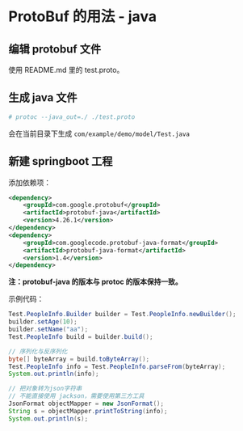 # ProtoBuf 的用法 - java

## 编辑 protobuf 文件

使用 README.md 里的 test.proto。

## 生成 java 文件

```bash
# protoc --java_out=./ ./test.proto
```

会在当前目录下生成 ```com/example/demo/model/Test.java```

## 新建 springboot 工程

添加依赖项：

```xml
<dependency>
    <groupId>com.google.protobuf</groupId>
    <artifactId>protobuf-java</artifactId>
    <version>4.26.1</version>
</dependency>
<dependency>
    <groupId>com.googlecode.protobuf-java-format</groupId>
    <artifactId>protobuf-java-format</artifactId>
    <version>1.4</version>
</dependency>
```

**注：protobuf-java 的版本与 protoc 的版本保持一致。**

示例代码：

```java
Test.PeopleInfo.Builder builder = Test.PeopleInfo.newBuilder();
builder.setAge(10);
builder.setName("aa");
Test.PeopleInfo build = builder.build();

// 序列化与反序列化
byte[] byteArray = build.toByteArray();
Test.PeopleInfo info = Test.PeopleInfo.parseFrom(byteArray);
System.out.println(info);

// 把对象转为json字符串
// 不能直接使用 jackson，需要使用第三方工具
JsonFormat objectMapper = new JsonFormat();
String s = objectMapper.printToString(info);
System.out.println(s);
```

